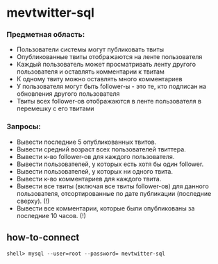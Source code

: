 # mevtwitter-sql

### Предметная область:
- Пользователи системы могут публиковать твиты
- Опубликованные твиты отображаются на ленте пользователя
- Каждый пользователь может просматривать ленту другого пользователя и оставлять комментарии к твитам
- К одному твиту можно оставлять много комментариев
- У пользователя могут быть follower-ы - это те, кто подписан на обновления другого пользователя
- Твиты всех follower-ов отображаются в ленте пользователя в перемешку с его твитами

### Запросы:

- Вывести последние 5 опубликованных твитов.
- Вывести средний возраст всех пользователей твиттера.
- Вывести к-во follower-ов для каждого пользователя.
- Вывести пользователей, у которых есть хотя бы один follower.
- Вывести пользователей, у которых ни одного твита.
- Вывести к-во комментариев для каждого твита.
- Вывести все твиты (включая все твиты follower-ов) для данного пользователя, отсортированные по дате публикации (последние сверху). (!)
- Вывести все комментарии, которые были опубликованы за последние 10 часов. (!)

## how-to-connect

``shell> mysql --user=root --password= mevtwitter-sql``